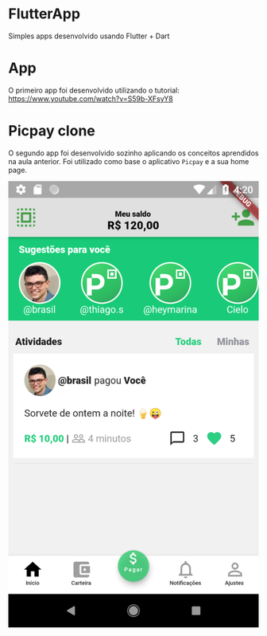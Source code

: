 # FlutterApp
Simples apps desenvolvido usando Flutter + Dart

# App
O primeiro app foi desenvolvido utilizando o tutorial: https://www.youtube.com/watch?v=S59b-XFsyY8

# Picpay clone
O segundo app foi desenvolvido sozinho aplicando os conceitos aprendidos na aula anterior. Foi utilizado como base o aplicativo `Picpay` e a sua home page.

![](https://github.com/Corlobin/FlutterApp/blob/master/screenshoots/picpay_clone_flutter.png)
